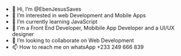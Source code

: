 - 👋 Hi, I’m @EbenJesusSaves
- 👀 I’m interested in web Development and Mobile Apps 
- 🌱 I’m currently learning JavaScript 
- 💛 I'm a Front End Developer, Mobibile App Developer and a UI/UX designer 
- 💞️ I’m looking to collaborate on Web Development 
- 📫 How to reach me on whatsApp +233 249 666 839

<!---
EbenJesusSaves/EbenJesusSaves is a ✨ special ✨ repository because its `README.md` (this file) appears on your GitHub profile.
You can click the Preview link to take a look at your changes.
--->

